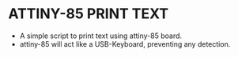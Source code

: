 # ATTINY-85 PRINT TEXT

- A simple script to print text using attiny-85 board.
- attiny-85 will act like a USB-Keyboard, preventing any detection.